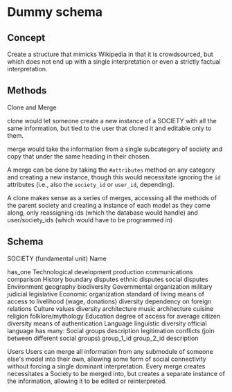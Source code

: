 # Dummy schema

## Concept

Create a structure that mimicks Wikipedia in that it is crowdsourced, but which does not end up with a single interpretation or even a strictly factual interpretation.

## Methods

Clone and Merge

clone would let someone create a new instance of a SOCIETY with all the same information, but tied to the user that cloned it and editable only to them.

merge would take the information from a single subcategory of society and copy that under the same heading in their chosen. 

A merge can be done by taking the `#attributes` method on any category and creating a new instance, though this would necessitate ignoring the `id` attributes (i.e., also the `society_id` or `user_id`, depending).

A clone makes sense as a series of merges, accessing all the methods of the parent society and creating a instance of each model as they come along, only reassigning ids (which the database would handle) and user/society_ids (which would have to be programmed in)

## Schema

SOCIETY (fundamental unit)
  Name
  
  has_one
    Technological development
      production
      communications 
      comparison
    History
      boundary disputes
      ethnic disputes
      social disputes
    Environment
      geography
      biodiversity
    Governmental organization
      military
      judicial
      legislative
    Economic organization
      standard of living
      means of access to livelihood (wage, donations)
      diversity
      dependency on foreign relations
    Culture
      values
      diversity
      architecture
      music
      architecture
      cuisine
      religion
      folklore/mythology
    Education
      degree of access for average citizen
      diversity
      means of authentication
    Language
      linguistic diversity
      official language
  has many:
    Social groups
      description
      legitimation
    conflicts (join between different social groups)
      group_1_id
      group_2_id
      description


Users
Users can merge all information from any submodule of someone else's model into their own, allowing some form of social connectivity without forcing a single dominant interpretation. Every merge creates necessitates a Society to be merged into, but creates a separate instance of the information, allowing it to be edited or reinterpreted.
